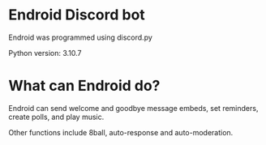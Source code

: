 # Endroid Discord bot
 Endroid was programmed using discord.py

 Python version: 3.10.7

# What can Endroid do?
 Endroid can send welcome and goodbye message embeds, set reminders, create polls, and play music.
 
 Other functions include 8ball, auto-response and auto-moderation.
